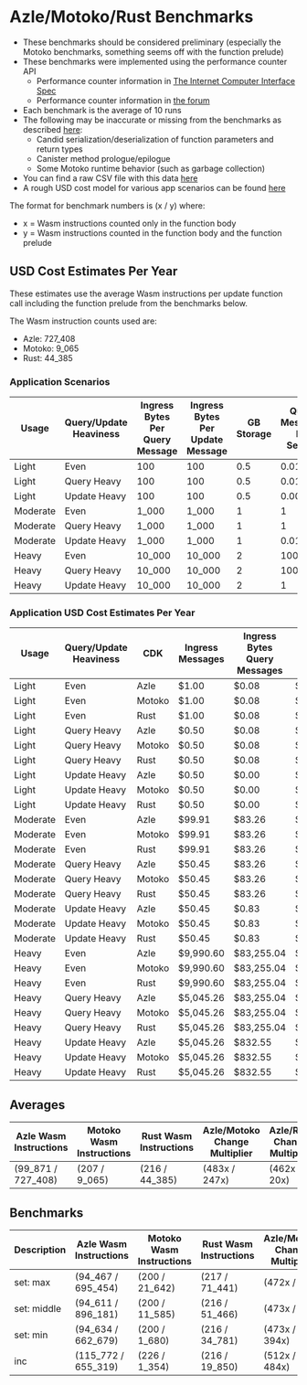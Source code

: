 # Azle/Motoko/Rust Benchmarks

-   These benchmarks should be considered preliminary (especially the Motoko benchmarks, something seems off with the function prelude)
-   These benchmarks were implemented using the performance counter API
    -   Performance counter information in [The Internet Computer Interface Spec](https://internetcomputer.org/docs/current/references/ic-interface-spec/#system-api-imports)
    -   Performance counter information in [the forum](https://forum.dfinity.org/t/introducing-performance-counter-on-the-internet-computer/14027)
-   Each benchmark is the average of 10 runs
-   The following may be inaccurate or missing from the benchmarks as described [here](https://forum.dfinity.org/t/introducing-performance-counter-on-the-internet-computer/14027):
    -   Candid serialization/deserialization of function parameters and return types
    -   Canister method prologue/epilogue
    -   Some Motoko runtime behavior (such as garbage collection)
-   You can find a raw CSV file with this data [here](./benchmarks.csv)
-   A rough USD cost model for various app scenarios can be found [here](https://docs.google.com/spreadsheets/d/1PQ53R9hYE1fuMB_z-Bl6dyymm7end7rVJ85TvGEh0BQ)

The format for benchmark numbers is (x / y) where:

-   x = Wasm instructions counted only in the function body
-   y = Wasm instructions counted in the function body and the function prelude

## USD Cost Estimates Per Year

These estimates use the average Wasm instructions per update function call including the function prelude from the benchmarks below.

The Wasm instruction counts used are:

-   Azle: 727_408
-   Motoko: 9_065
-   Rust: 44_385

### Application Scenarios

| Usage    | Query/Update Heaviness | Ingress Bytes Per Query Message | Ingress Bytes Per Update Message | GB Storage | Query Messages Per Second | Update Messages Per Second | Xnet Calls Per Second | Xnet Call Bytes |
| -------- | ---------------------- | ------------------------------- | -------------------------------- | ---------- | ------------------------- | -------------------------- | --------------------- | --------------- |
| Light    | Even                   | 100                             | 100                              | 0.5        | 0.01                      | 0.01                       | 0.001                 | 20              |
| Light    | Query Heavy            | 100                             | 100                              | 0.5        | 0.01                      | 0.0001                     | 0.001                 | 20              |
| Light    | Update Heavy           | 100                             | 100                              | 0.5        | 0.0001                    | 0.01                       | 0.001                 | 20              |
| Moderate | Even                   | 1_000                           | 1_000                            | 1          | 1                         | 1                          | 0.1                   | 200             |
| Moderate | Query Heavy            | 1_000                           | 1_000                            | 1          | 1                         | 0.01                       | 0.1                   | 200             |
| Moderate | Update Heavy           | 1_000                           | 1_000                            | 1          | 0.01                      | 1                          | 0.1                   | 200             |
| Heavy    | Even                   | 10_000                          | 10_000                           | 2          | 100                       | 100                        | 10                    | 2_000           |
| Heavy    | Query Heavy            | 10_000                          | 10_000                           | 2          | 100                       | 1                          | 10                    | 2_000           |
| Heavy    | Update Heavy           | 10_000                          | 10_000                           | 2          | 1                         | 100                        | 10                    | 2_000           |

### Application USD Cost Estimates Per Year

| Usage    | Query/Update Heaviness | CDK    | Ingress Messages | Ingress Bytes Query Messages | Ingress Bytes Update Messages | Update Messages | Update Instructions | Xnet Calls | Xnet Byte Transmission | GB Storage | Total Cost  |
| -------- | ---------------------- | ------ | ---------------- | ---------------------------- | ----------------------------- | --------------- | ------------------- | ---------- | ---------------------- | ---------- | ----------- |
| Light    | Even                   | Azle   | $1.00            | $0.08                        | $0.08                         | $0.25           | $0.12               | $0.01      | $0.00                  | $2.64      | $4.19       |
| Light    | Even                   | Motoko | $1.00            | $0.08                        | $0.08                         | $0.25           | $0.00               | $0.01      | $0.00                  | $2.64      | $4.07       |
| Light    | Even                   | Rust   | $1.00            | $0.08                        | $0.08                         | $0.25           | $0.01               | $0.01      | $0.00                  | $2.64      | $4.07       |
| Light    | Query Heavy            | Azle   | $0.50            | $0.08                        | $0.00                         | $0.00           | $0.00               | $0.01      | $0.00                  | $2.64      | $3.25       |
| Light    | Query Heavy            | Motoko | $0.50            | $0.08                        | $0.00                         | $0.00           | $0.00               | $0.01      | $0.00                  | $2.64      | $3.25       |
| Light    | Query Heavy            | Rust   | $0.50            | $0.08                        | $0.00                         | $0.00           | $0.00               | $0.01      | $0.00                  | $2.64      | $3.25       |
| Light    | Update Heavy           | Azle   | $0.50            | $0.00                        | $0.08                         | $0.25           | $0.12               | $0.01      | $0.00                  | $2.64      | $3.61       |
| Light    | Update Heavy           | Motoko | $0.50            | $0.00                        | $0.08                         | $0.25           | $0.00               | $0.01      | $0.00                  | $2.64      | $3.49       |
| Light    | Update Heavy           | Rust   | $0.50            | $0.00                        | $0.08                         | $0.25           | $0.01               | $0.01      | $0.00                  | $2.64      | $3.50       |
| Moderate | Even                   | Azle   | $99.91           | $83.26                       | $83.26                        | $24.56          | $12.11              | $1.08      | $0.83                  | $5.29      | $310.29     |
| Moderate | Even                   | Motoko | $99.91           | $83.26                       | $83.26                        | $24.56          | $0.15               | $1.08      | $0.83                  | $5.29      | $298.33     |
| Moderate | Even                   | Rust   | $99.91           | $83.26                       | $83.26                        | $24.56          | $0.74               | $1.08      | $0.83                  | $5.29      | $298.92     |
| Moderate | Query Heavy            | Azle   | $50.45           | $83.26                       | $0.83                         | $0.25           | $0.12               | $1.08      | $0.83                  | $5.29      | $142.11     |
| Moderate | Query Heavy            | Motoko | $50.45           | $83.26                       | $0.83                         | $0.25           | $0.00               | $1.08      | $0.83                  | $5.29      | $141.99     |
| Moderate | Query Heavy            | Rust   | $50.45           | $83.26                       | $0.83                         | $0.25           | $0.01               | $1.08      | $0.83                  | $5.29      | $141.99     |
| Moderate | Update Heavy           | Azle   | $50.45           | $0.83                        | $83.26                        | $24.56          | $12.11              | $1.08      | $0.83                  | $5.29      | $178.41     |
| Moderate | Update Heavy           | Motoko | $50.45           | $0.83                        | $83.26                        | $24.56          | $0.15               | $1.08      | $0.83                  | $5.29      | $166.45     |
| Moderate | Update Heavy           | Rust   | $50.45           | $0.83                        | $83.26                        | $24.56          | $0.74               | $1.08      | $0.83                  | $5.29      | $167.04     |
| Heavy    | Even                   | Azle   | $9,990.60        | $83,255.04                   | $83,255.04                    | $2,456.02       | $1,211.21           | $108.23    | $832.55                | $10.57     | $181,119.27 |
| Heavy    | Even                   | Motoko | $9,990.60        | $83,255.04                   | $83,255.04                    | $2,456.02       | $15.09              | $108.23    | $832.55                | $10.57     | $179,923.16 |
| Heavy    | Even                   | Rust   | $9,990.60        | $83,255.04                   | $83,255.04                    | $2,456.02       | $73.90              | $108.23    | $832.55                | $10.57     | $179,981.97 |
| Heavy    | Query Heavy            | Azle   | $5,045.26        | $83,255.04                   | $832.55                       | $24.56          | $12.11              | $108.23    | $832.55                | $10.57     | $90,120.87  |
| Heavy    | Query Heavy            | Motoko | $5,045.26        | $83,255.04                   | $832.55                       | $24.56          | $0.15               | $108.23    | $832.55                | $10.57     | $90,108.91  |
| Heavy    | Query Heavy            | Rust   | $5,045.26        | $83,255.04                   | $832.55                       | $24.56          | $0.74               | $108.23    | $832.55                | $10.57     | $90,109.50  |
| Heavy    | Update Heavy           | Azle   | $5,045.26        | $832.55                      | $83,255.04                    | $2,456.02       | $1,211.21           | $108.23    | $832.55                | $10.57     | $93,751.43  |
| Heavy    | Update Heavy           | Motoko | $5,045.26        | $832.55                      | $83,255.04                    | $2,456.02       | $15.09              | $108.23    | $832.55                | $10.57     | $92,555.32  |
| Heavy    | Update Heavy           | Rust   | $5,045.26        | $832.55                      | $83,255.04                    | $2,456.02       | $73.90              | $108.23    | $832.55                | $10.57     | $92,614.13  |

## Averages

| Azle Wasm Instructions | Motoko Wasm Instructions | Rust Wasm Instructions | Azle/Motoko Change Multiplier | Azle/Rust Change Multiplier | Motoko/Azle Change Multiplier | Motoko/Rust Change Multiplier | Rust/Azle Change Multiplier | Rust/Motoko Change Multiplier |
| ---------------------- | ------------------------ | ---------------------- | ----------------------------- | --------------------------- | ----------------------------- | ----------------------------- | --------------------------- | ----------------------------- |
| (99_871 / 727_408)     | (207 / 9_065)            | (216 / 44_385)         | (483x / 247x)                 | (462x / 20x)                | (-483x / -247x)               | (-1x / -11x)                  | (-462x / -20x)              | (1x / 11x)                    |

## Benchmarks

| Description | Azle Wasm Instructions | Motoko Wasm Instructions | Rust Wasm Instructions | Azle/Motoko Change Multiplier | Azle/Rust Change Multiplier | Motoko/Azle Change Multiplier | Motoko/Rust Change Multiplier | Rust/Azle Change Multiplier | Rust/Motoko Change Multiplier |
| ----------- | ---------------------- | ------------------------ | ---------------------- | ----------------------------- | --------------------------- | ----------------------------- | ----------------------------- | --------------------------- | ----------------------------- |
| set: max    | (94_467 / 695_454)     | (200 / 21_642)           | (217 / 71_441)         | (472x / 32x)                  | (435x / 10x)                | (-472x / -32x)                | (-1x / -3x)                   | (-435x / -10x)              | (1x / 3x)                     |
| set: middle | (94_611 / 896_181)     | (200 / 11_585)           | (216 / 51_466)         | (473x / 77x)                  | (438x / 17x)                | (-473x / -77x)                | (-1x / -4x)                   | (-438x / -17x)              | (1x / 4x)                     |
| set: min    | (94_634 / 662_679)     | (200 / 1_680)            | (216 / 34_781)         | (473x / 394x)                 | (438x / 19x)                | (-473x / -394x)               | (-1x / -21x)                  | (-438x / -19x)              | (1x / 21x)                    |
| inc         | (115_772 / 655_319)    | (226 / 1_354)            | (216 / 19_850)         | (512x / 484x)                 | (536x / 33x)                | (-512x / -484x)               | (1x / -15x)                   | (-536x / -33x)              | (-1x / 15x)                   |
